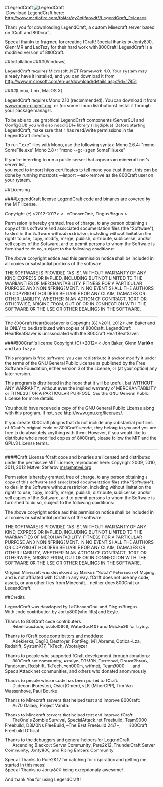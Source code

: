 ﻿#LegendCraft
﻿![LegendCraft](http://i.imgur.com/YNPR6p0.png "Ya it's a logo deal with it")<br />
﻿
﻿Download LegendCraft here: http://www.mediafire.com/folder/oy3rdjfanvdt7/LegendCraft_Releases!

﻿Thank you for downloading LegendCraft, a custom Minecraft server based on fCraft and 800craft.

Special thanks to fragmer, for creating fCraft! Special thanks to Jonty800, GlennMR and LaoTszy for their hard work with
800Craft! LegendCraft is a modified version of 800Craft. 


##Installation 
####(Windows) 

LegendCraft requires Microsoft .NET Framework 4.0. Your system may already have it
installed, and you can download it from  http://www.microsoft.com/en-us/download/details.aspx?id=17851

####(Linux, Unix, MacOS X)

LegendCraft requires Mono 2.10 (recommended). You can
download it from www.mono-project.org, or (on some Linux distributions) install
it through your package manager.

To be able to use graphical LegendCraft components (ServerGUI and ConfigGUI) you
will also need GDI+ library (libgdiplus). Before starting LegendCraft, make sure
that it has read/write permissions in the LegendCraft directory.

To run ".exe" files with Mono, use the following syntax:
Mono 2.6.4: "mono SomeFile.exe"
Mono 2.8+:  "mono --gc=sgen SomeFile.exe"

If you're intending to run a public server that appears on minecraft.net's server list, 	
you need to import https certificates to tell mono you trust them, this can be done by 
running mozroots --import --ask-remove as the 800Craft user on your system.


##Licensing 

####LegendCraft license
LegendCraft code and binaries are covered by the MIT license.

Copyright (c) <2012-2013> < LeChosenOne, DingusBingus >

Permission is hereby granted, free of charge, to any person obtaining a copy
of this software and associated documentation files (the "Software"), to deal
in the Software without restriction, including without limitation the rights
to use, copy, modify, merge, publish, distribute, sublicense, and/or sell
copies of the Software, and to permit persons to whom the Software is
furnished to do so, subject to the following conditions:

The above copyright notice and this permission notice shall be included in
all copies or substantial portions of the software.

THE SOFTWARE IS PROVIDED "AS IS", WITHOUT WARRANTY OF ANY KIND, EXPRESS OR
IMPLIED, INCLUDING BUT NOT LIMITED TO THE WARRANTIES OF MERCHANTABILITY,
FITNESS FOR A PARTICULAR PURPOSE AND NONINFRINGEMENT. IN NO EVENT SHALL THE
AUTHORS OR COPYRIGHT HOLDERS BE LIABLE FOR ANY CLAIM, DAMAGES OR OTHER
LIABILITY, WHETHER IN AN ACTION OF CONTRACT, TORT OR OTHERWISE, ARISING FROM,
OUT OF OR IN CONNECTION WITH THE SOFTWARE OR THE USE OR OTHER DEALINGS IN
THE SOFTWARE.

--------------------------------------------------------------
The 800Craft HeartBeatSaver is Copyright (C) <2011, 2012> Jon Baker 
and is ONLY to be distributed with copies of 800Craft.
LegendCraft HeartBeatSaver is unassociated with the 800Craft HeartBeatSaver.

####800Craft's license
Copyright (C) <2012> < Jon Baker, Glenn Mari�n and Lao Tszy >  

This program is free software: you can redistribute it and/or modify
it under the terms of the GNU General Public License as published by
the Free Software Foundation, either version 3 of the License, or
(at your option) any later version.

This program is distributed in the hope that it will be useful,
but WITHOUT ANY WARRANTY; without even the implied warranty of
MERCHANTABILITY or FITNESS FOR A PARTICULAR PURPOSE.  See the
GNU General Public License for more details.

You should have received a copy of the GNU General Public License
along with this program.  If not, see <http://www.gnu.org/licenses/>.

If you create 800Craft plugins that do not include any substantial portions of
fCraft's original code or 800Craft's code, they belong to you and you are free to do absolutely
anything with them. However, if you would like to distribute whole modified
copies of 800Craft, please follow the MIT and the GPLv3 License terms.

--------------------------------------------------------------
####fCraft License
fCraft code and binaries are licensed and distributed under the permissive MIT License, reproduced here:
Copyright 2009, 2010, 2011, 2012 Matvei Stefarov <me@matvei.org>

Permission is hereby granted, free of charge, to any person obtaining a copy
of this software and associated documentation files (the "Software"), to deal
in the Software without restriction, including without limitation the rights
to use, copy, modify, merge, publish, distribute, sublicense, and/or sell
copies of the Software, and to permit persons to whom the Software is
furnished to do so, subject to the following conditions:

The above copyright notice and this permission notice shall be included in
all copies or substantial portions of the software.

THE SOFTWARE IS PROVIDED "AS IS", WITHOUT WARRANTY OF ANY KIND, EXPRESS OR
IMPLIED, INCLUDING BUT NOT LIMITED TO THE WARRANTIES OF MERCHANTABILITY,
FITNESS FOR A PARTICULAR PURPOSE AND NONINFRINGEMENT. IN NO EVENT SHALL THE
AUTHORS OR COPYRIGHT HOLDERS BE LIABLE FOR ANY CLAIM, DAMAGES OR OTHER
LIABILITY, WHETHER IN AN ACTION OF CONTRACT, TORT OR OTHERWISE, ARISING FROM,
OUT OF OR IN CONNECTION WITH THE SOFTWARE OR THE USE OR OTHER DEALINGS IN
THE SOFTWARE.

Original Minecraft was developed by Markus "Notch" Petersson of Mojang, and is 
not affiliated with fCraft in any way. fCraft does not use any code, assets,
or any other files from Minecraft... neither does 800Craft or LegendCraft.



##Credits 

LegendCraft was developed by LeChosenOne, and DingusBungus <br />
    With code contribution by Jonty800(who lifts) and Eeyle.

Thanks to 800Craft code contributers:<br />
&nbsp;&nbsp;&nbsp;&nbsp;&nbsp;&nbsp;Rebelliousdude, boblol0909, WaterGod469 and Maicke98 for trying. 

Thanks to fCraft code contributors and modders:<br />
&nbsp;&nbsp;&nbsp;&nbsp;&nbsp;&nbsp;Asiekierka, Dag10, Destroyer, FontPeg, M1_Abrams, Optical-Lza, Redshift, SystemX17, TkTech, Wootalyzer

Thanks to people who supported fCraft development through donations:<br />
&nbsp;&nbsp;&nbsp;&nbsp;&nbsp;&nbsp;800Craft.net community, Astelyn, D3M0N, Destoned, DreamPhreak, Pandorum, Redshift, TkTech, ven000m,  wtfmejt, Team9000 
&nbsp;&nbsp;&nbsp;&nbsp;&nbsp;&nbsp;and SpecialAttack.net communities, and others who donated anonymously

Thanks to people whose code has been ported to fCraft:<br />
&nbsp;&nbsp;&nbsp;&nbsp;&nbsp;&nbsp;Dudecon (Forester), Osici (Omen), vLK (MinerCPP), Tim Van Wassenhove, Paul Bourke

Thanks to Minecraft servers that helped test and improve 800Craft:<br />
&nbsp;&nbsp;&nbsp;&nbsp;&nbsp;&nbsp;Au70 Galaxy, Project Vanilla.

Thanks to Minecraft servers that helped test and improve fCraft:<br />
&nbsp;&nbsp;&nbsp;&nbsp;&nbsp;&nbsp;TheOne's Zombie Survival, SpecialAttack.net Freebuild, Team9000 Freebuild, D3M0Ns FreeBuild, ~The Best Freebuild 24/7~,
&nbsp;&nbsp;&nbsp;&nbsp;&nbsp;&nbsp;800Craft Freebuild Official

Thanks to the debuggers and general helpers for LegendCraft:<br />
&nbsp;&nbsp;&nbsp;&nbsp;&nbsp;&nbsp;Ascending Blackout Server Community, Pure2k12, ThunderCraft Server Community, Jonty800, and Rising Embers Community

Special Thanks to Pure2K12 for catching for inspiration and getting me started in this mess!<br />
Special Thanks to Jonty800 being exceptionally awesome!

And thank You for using LegendCraft!
